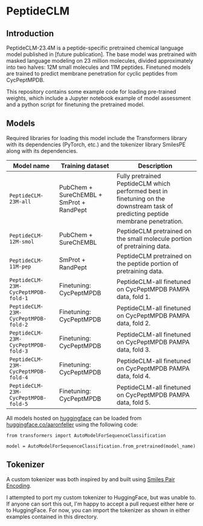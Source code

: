 # PeptideCLM

## Introduction

PeptideCLM-23.4M is a peptide-specific pretrained chemical language model published in [future publication]. 
The base model was pretrained with masked language modeling on 23 million molecules, divided approximately into two halves: 12M small molecules and 11M peptides.
Finetuned models are trained to predict membrane penetration for cyclic peptides from CycPeptMPDB.

This repository contains some example code for loading pre-trained weights, which include a Jupyter notebook example of model assessment and a python script for finetuning the pretrained model. 

## Models
Required libraries for loading this model include the Transformers library with its dependencies (PyTorch, etc.) and the tokenizer library SmilesPE along with its dependencies.


| Model name              | Training dataset                                          | Description                                                                                                               |
|-----------------------------|--------------------------------------------------|---------------------------------------------------------------------------------------------------------------------------|
| `PeptideCLM-23M-all`         | PubChem + SureChEMBL + SmProt + RandPept | Fully pretrained PeptideCLM which performed best in finetuning on the downstream task of predicting peptide membrane penetration. |
| `PeptideCLM-12M-smol`        | PubChem + SureChEMBL                     | PeptideCLM pretrained on the small molecule portion of pretraining data. |
| `PeptideCLM-11M-pep`         | SmProt + RandPept                        | PeptideCLM pretrained on the peptide portion of pretraining data. |
| `PeptideCLM-23M-CycPeptMPDB-fold-1` | Finetuning: CycPeptMPDB | PeptideCLM-all finetuned on CycPeptMPDB PAMPA data, fold 1. |
| `PeptideCLM-23M-CycPeptMPDB-fold-2` | Finetuning: CycPeptMPDB | PeptideCLM-all finetuned on CycPeptMPDB PAMPA data, fold 2. |
| `PeptideCLM-23M-CycPeptMPDB-fold-3` | Finetuning: CycPeptMPDB | PeptideCLM-all finetuned on CycPeptMPDB PAMPA data, fold 3. |
| `PeptideCLM-23M-CycPeptMPDB-fold-4` | Finetuning: CycPeptMPDB | PeptideCLM-all finetuned on CycPeptMPDB PAMPA data, fold 4. |
| `PeptideCLM-23M-CycPeptMPDB-fold-5` | Finetuning: CycPeptMPDB | PeptideCLM-all finetuned on CycPeptMPDB PAMPA data, fold 5. |


All models hosted on [huggingface](https://huggingface.co/aaronfeller) can be loaded from [huggingface.co/aaronfeller](https://huggingface.co/aaronfeller) using the following code:
```
from transformers import AutoModelForSequenceClassification

model = AutoModelForSequenceClassification.from_pretrained(model_name) 
```

## Tokenizer

A custom tokenizer was both inspired by and built using [Smiles Pair Encoding](https://github.com/XinhaoLi74/SmilesPE).

I attempted to port my custom tokenizer to HuggingFace, but was unable to. If anyone can sort this out, I'm happy to accept a pull request either here or to HuggingFace. For now, you can import the tokenizer as shown in either examples contained in this directory.
